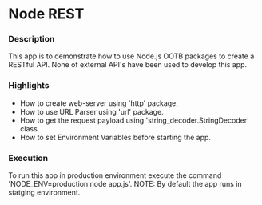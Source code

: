 # Node REST

### Description
This app is to demonstrate how to use Node.js OOTB packages to create a RESTful API. None of external API's have been used to develop this app.

### Highlights
- How to create web-server using 'http' package.
- How to use URL Parser using 'url' package.
- How to get the request payload using 'string_decoder.StringDecoder' class.
- How to set Environment Variables before starting the app.

### Execution
To run this app in production environment execute the command 'NODE_ENV=production node app.js'.
NOTE: By default the app runs in statging environment.